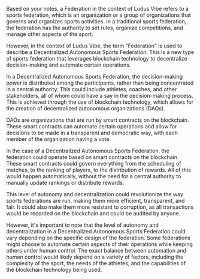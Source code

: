 Based on your notes, a Federation in the context of Ludus Vibe refers to a sports federation, which is an organization or a group of organizations that governs and organizes sports activities. In a traditional sports federation, the federation has the authority to set rules, organize competitions, and manage other aspects of the sport. 

However, in the context of Ludus Vibe, the term "Federation" is used to describe a Decentralized Autonomous Sports Federation. This is a new type of sports federation that leverages blockchain technology to decentralize decision-making and automate certain operations. 

In a Decentralized Autonomous Sports Federation, the decision-making power is distributed among the participants, rather than being concentrated in a central authority. This could include athletes, coaches, and other stakeholders, all of whom could have a say in the decision-making process. This is achieved through the use of blockchain technology, which allows for the creation of decentralized autonomous organizations (DAOs). 

DAOs are organizations that are run by smart contracts on the blockchain. These smart contracts can automate certain operations and allow for decisions to be made in a transparent and democratic way, with each member of the organization having a vote. 

In the case of a Decentralized Autonomous Sports Federation, the federation could operate based on smart contracts on the blockchain. These smart contracts could govern everything from the scheduling of matches, to the ranking of players, to the distribution of rewards. All of this would happen automatically, without the need for a central authority to manually update rankings or distribute rewards.

This level of autonomy and decentralization could revolutionize the way sports federations are run, making them more efficient, transparent, and fair. It could also make them more resistant to corruption, as all transactions would be recorded on the blockchain and could be audited by anyone.

However, it's important to note that the level of autonomy and decentralization in a Decentralized Autonomous Sports Federation could vary depending on the specific design of the federation. Some federations might choose to automate certain aspects of their operations while keeping others under human control. The exact balance between automation and human control would likely depend on a variety of factors, including the complexity of the sport, the needs of the athletes, and the capabilities of the blockchain technology being used.